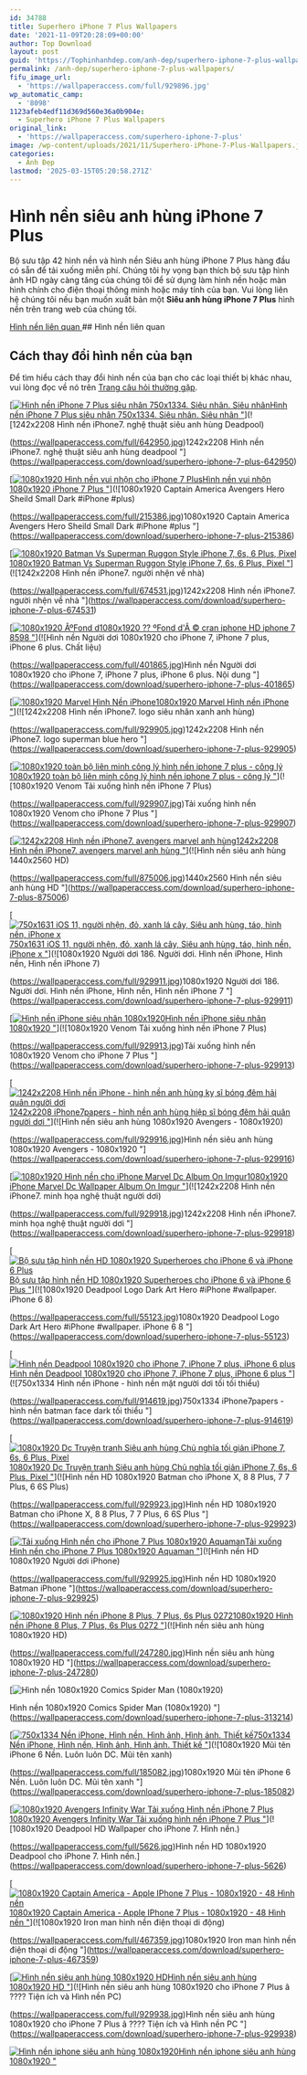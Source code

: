 ```yaml
---
id: 34788
title: Superhero iPhone 7 Plus Wallpapers
date: '2021-11-09T20:28:09+00:00'
author: Top Download
layout: post
guid: 'https://Tophinhanhdep.com/anh-dep/superhero-iphone-7-plus-wallpapers/'
permalink: /anh-dep/superhero-iphone-7-plus-wallpapers/
fifu_image_url:
  - 'https://wallpaperaccess.com/full/929896.jpg'
wp_automatic_camp:
  - '8098'
1123afeb4edf11d369d560e36a0b904e:
  - Superhero iPhone 7 Plus Wallpapers
original_link:
  - 'https://wallpaperaccess.com/superhero-iphone-7-plus'
image: /wp-content/uploads/2021/11/Superhero-iPhone-7-Plus-Wallpapers.jpg
categories:
  - Ảnh Đẹp
lastmod: '2025-03-15T05:20:58.271Z'
---
```

# Hình nền siêu anh hùng iPhone 7 Plus

Bộ sưu tập 42 hình nền và hình nền Siêu anh hùng iPhone 7 Plus hàng đầu có sẵn để tải xuống miễn phí. Chúng tôi hy vọng bạn thích bộ sưu tập hình ảnh HD ngày càng tăng của chúng tôi để sử dụng làm hình nền hoặc màn hình chính cho điện thoại thông minh hoặc máy tính của bạn. Vui lòng liên hệ chúng tôi nếu bạn muốn xuất bản một **Siêu anh hùng iPhone 7 Plus** hình nền trên trang web của chúng tôi.

[Hình nền liên quan ](#related) ## Hình nền liên quan

## Cách thay đổi hình nền của bạn

Để tìm hiểu cách thay đổi hình nền của bạn cho các loại thiết bị khác nhau, vui lòng đọc về nó trên [Trang câu hỏi thường gặp](https://tophinhanhdep.com/faq/).

  
[[![Hình nền iPhone 7 Plus siêu nhân 750x1334.  Siêu nhân.  Siêu nhân](https://wallpaperaccess.com/full/929896.jpg)Hình nền iPhone 7 Plus siêu nhân 750x1334. Siêu nhân. Siêu nhân "](https://wallpaperaccess.com/download/superhero-iphone-7-plus-929896)](![1242x2208 Hình nền iPhone7.  nghệ thuật siêu anh hùng Deadpool)

(https://wallpaperaccess.com/full/642950.jpg)1242x2208 Hình nền iPhone7. nghệ thuật siêu anh hùng deadpool "](https://wallpaperaccess.com/download/superhero-iphone-7-plus-642950)

[[![1080x1920 Hình nền vui nhộn cho iPhone 7 Plus](https://wallpaperaccess.com/full/929898.jpg)Hình nền vui nhộn 1080x1920 iPhone 7 Plus "](https://wallpaperaccess.com/download/superhero-iphone-7-plus-929898)](![1080x1920 Captain America Avengers Hero Sheild Small Dark #iPhone #plus)

(https://wallpaperaccess.com/full/215386.jpg)1080x1920 Captain America Avengers Hero Sheild Small Dark #iPhone #plus "](https://wallpaperaccess.com/download/superhero-iphone-7-plus-215386)

[[![1080x1920 Batman Vs Superman Ruggon Style iPhone 7, 6s, 6 Plus, Pixel](https://wallpaperaccess.com/full/929900.jpg)1080x1920 Batman Vs Superman Ruggon Style iPhone 7, 6s, 6 Plus, Pixel "](https://wallpaperaccess.com/download/superhero-iphone-7-plus-929900)](![1242x2208 Hình nền iPhone7.  người nhện về nhà)

(https://wallpaperaccess.com/full/674531.jpg)1242x2208 Hình nền iPhone7. người nhện về nhà "](https://wallpaperaccess.com/download/superhero-iphone-7-plus-674531)

[[![1080x1920 ÂºFond d](https://wallpaperaccess.com/full/929902.jpg)1080x1920 ?? ºFond d'Ã © cran iphone HD iphone 7 8598 "](https://wallpaperaccess.com/download/superhero-iphone-7-plus-929902)](![Hình nền Người dơi 1080x1920 cho iPhone 7, iPhone 7 plus, iPhone 6 plus.  Chất liệu)

(https://wallpaperaccess.com/full/401865.jpg)Hình nền Người dơi 1080x1920 cho iPhone 7, iPhone 7 plus, iPhone 6 plus. Nội dung "](https://wallpaperaccess.com/download/superhero-iphone-7-plus-401865)

[[![1080x1920 Marvel Hình Nền iPhone](https://wallpaperaccess.com/full/929904.jpg)1080x1920 Marvel Hình nền iPhone "](https://wallpaperaccess.com/download/superhero-iphone-7-plus-929904)](![1242x2208 Hình nền iPhone7.  logo siêu nhân xanh anh hùng)

(https://wallpaperaccess.com/full/929905.jpg)1242x2208 Hình nền iPhone7. logo superman blue hero "](https://wallpaperaccess.com/download/superhero-iphone-7-plus-929905)

[[![1080x1920 toàn bộ liên minh công lý hình nền iphone 7 plus - công lý](https://wallpaperaccess.com/full/929906.jpg)1080x1920 toàn bộ liên minh công lý hình nền iphone 7 plus - công lý "](https://wallpaperaccess.com/download/superhero-iphone-7-plus-929906)](![1080x1920 Venom Tải xuống hình nền iPhone 7 Plus)

(https://wallpaperaccess.com/full/929907.jpg)Tải xuống hình nền 1080x1920 Venom cho iPhone 7 Plus "](https://wallpaperaccess.com/download/superhero-iphone-7-plus-929907)

[[![1242x2208 Hình nền iPhone7.  avengers marvel anh hùng](https://wallpaperaccess.com/full/929908.jpg)1242x2208 Hình nền iPhone7. avengers marvel anh hùng "](https://wallpaperaccess.com/download/superhero-iphone-7-plus-929908)](![Hình nền siêu anh hùng 1440x2560 HD)

(https://wallpaperaccess.com/full/875006.jpg)1440x2560 Hình nền siêu anh hùng HD "](https://wallpaperaccess.com/download/superhero-iphone-7-plus-875006)

[[![750x1631 iOS 11, người nhện, đỏ, xanh lá cây, Siêu anh hùng, táo, hình nền, iPhone x](https://wallpaperaccess.com/full/318840.jpg)750x1631 iOS 11, người nhện, đỏ, xanh lá cây, Siêu anh hùng, táo, hình nền, iPhone x "](https://wallpaperaccess.com/download/superhero-iphone-7-plus-318840)](![1080x1920 Người dơi 186. Người dơi.  Hình nền iPhone, Hình nền, Hình nền iPhone 7)

(https://wallpaperaccess.com/full/929911.jpg)1080x1920 Người dơi 186. Người dơi. Hình nền iPhone, Hình nền, Hình nền iPhone 7 "](https://wallpaperaccess.com/download/superhero-iphone-7-plus-929911)

[[![Hình nền iPhone siêu nhân 1080x1920](https://wallpaperaccess.com/full/929912.jpg)Hình nền iPhone siêu nhân 1080x1920 "](https://wallpaperaccess.com/download/superhero-iphone-7-plus-929912)](![1080x1920 Venom Tải xuống hình nền iPhone 7 Plus)

(https://wallpaperaccess.com/full/929913.jpg)Tải xuống hình nền 1080x1920 Venom cho iPhone 7 Plus "](https://wallpaperaccess.com/download/superhero-iphone-7-plus-929913)

[[![1242x2208 Hình nền iPhone - hình nền anh hùng kỵ sĩ bóng đêm hải quân người dơi](https://wallpaperaccess.com/full/388056.jpg)1242x2208 iPhone7papers - hình nền anh hùng hiệp sĩ bóng đêm hải quân người dơi "](https://wallpaperaccess.com/download/superhero-iphone-7-plus-388056)](![Hình nền siêu anh hùng 1080x1920 Avengers - 1080x1920)

(https://wallpaperaccess.com/full/929916.jpg)Hình nền siêu anh hùng 1080x1920 Avengers - 1080x1920 "](https://wallpaperaccess.com/download/superhero-iphone-7-plus-929916)

[[![1080x1920 Hình nền cho iPhone Marvel Dc Album On Imgur](https://wallpaperaccess.com/full/929917.jpg)1080x1920 iPhone Marvel Dc Wallpaper Album On Imgur "](https://wallpaperaccess.com/download/superhero-iphone-7-plus-929917)](![1242x2208 Hình nền iPhone7.  minh họa nghệ thuật người dơi)

(https://wallpaperaccess.com/full/929918.jpg)1242x2208 Hình nền iPhone7. minh họa nghệ thuật người dơi "](https://wallpaperaccess.com/download/superhero-iphone-7-plus-929918)

[[![Bộ sưu tập hình nền HD 1080x1920 Superheroes cho iPhone 6 và iPhone 6 Plus](https://wallpaperaccess.com/full/117235.jpg)Bộ sưu tập hình nền HD 1080x1920 Superheroes cho iPhone 6 và iPhone 6 Plus "](https://wallpaperaccess.com/download/superhero-iphone-7-plus-117235)](![1080x1920 Deadpool Logo Dark Art Hero #iPhone #wallpaper.  iPhone 6 8)

(https://wallpaperaccess.com/full/55123.jpg)1080x1920 Deadpool Logo Dark Art Hero #iPhone #wallpaper. iPhone 6 8 "](https://wallpaperaccess.com/download/superhero-iphone-7-plus-55123)

[[![Hình nền Deadpool 1080x1920 cho iPhone 7, iPhone 7 plus, iPhone 6 plus](https://wallpaperaccess.com/full/117718.jpg)Hình nền Deadpool 1080x1920 cho iPhone 7, iPhone 7 plus, iPhone 6 plus "](https://wallpaperaccess.com/download/superhero-iphone-7-plus-117718)](![750x1334 Hình nền iPhone - hình nền mặt người dơi tối tối thiểu)

(https://wallpaperaccess.com/full/914619.jpg)750x1334 iPhone7papers - hình nền batman face dark tối thiểu "](https://wallpaperaccess.com/download/superhero-iphone-7-plus-914619)

[[![1080x1920 Dc Truyện tranh Siêu anh hùng Chủ nghĩa tối giản iPhone 7, 6s, 6 Plus, Pixel](https://wallpaperaccess.com/full/929922.jpg)1080x1920 Dc Truyện tranh Siêu anh hùng Chủ nghĩa tối giản iPhone 7, 6s, 6 Plus, Pixel "](https://wallpaperaccess.com/download/superhero-iphone-7-plus-929922)](![Hình nền HD 1080x1920 Batman cho iPhone X, 8 8 Plus, 7 7 Plus, 6 6S Plus)

(https://wallpaperaccess.com/full/929923.jpg)Hình nền HD 1080x1920 Batman cho iPhone X, 8 8 Plus, 7 7 Plus, 6 6S Plus "](https://wallpaperaccess.com/download/superhero-iphone-7-plus-929923)

[[![Tải xuống Hình nền cho iPhone 7 Plus 1080x1920 Aquaman](https://wallpaperaccess.com/full/929924.jpg)Tải xuống Hình nền cho iPhone 7 Plus 1080x1920 Aquaman "](https://wallpaperaccess.com/download/superhero-iphone-7-plus-929924)](![Hình nền HD 1080x1920 Người dơi iPhone)

(https://wallpaperaccess.com/full/929925.jpg)Hình nền HD 1080x1920 Batman iPhone "](https://wallpaperaccess.com/download/superhero-iphone-7-plus-929925)

[[![1080x1920 Hình nền iPhone 8 Plus, 7 Plus, 6s Plus 0272](https://wallpaperaccess.com/full/929926.jpg)1080x1920 Hình nền iPhone 8 Plus, 7 Plus, 6s Plus 0272 "](https://wallpaperaccess.com/download/superhero-iphone-7-plus-929926)](![Hình nền siêu anh hùng 1080x1920 HD)

(https://wallpaperaccess.com/full/247280.jpg)Hình nền siêu anh hùng 1080x1920 HD "](https://wallpaperaccess.com/download/superhero-iphone-7-plus-247280)

[![Hình nền 1080x1920 Comics Spider Man (1080x1920)](https://wallpaperaccess.com/full/313214.jpg)

Hình nền 1080x1920 Comics Spider Man (1080x1920) "](https://wallpaperaccess.com/download/superhero-iphone-7-plus-313214)

[[![750x1334 Nền iPhone, Hình nền, Hình ảnh, Hình ảnh.  Thiết kế](https://wallpaperaccess.com/full/316611.jpg)750x1334 Nền iPhone, Hình nền, Hình ảnh, Hình ảnh. Thiết kế "](https://wallpaperaccess.com/download/superhero-iphone-7-plus-316611)](![1080x1920 Mũi tên iPhone 6 Nền.  Luôn luôn DC.  Mũi tên xanh)

(https://wallpaperaccess.com/full/185082.jpg)1080x1920 Mũi tên iPhone 6 Nền. Luôn luôn DC. Mũi tên xanh "](https://wallpaperaccess.com/download/superhero-iphone-7-plus-185082)

[[![1080x1920 Avengers Infinity War Tải xuống Hình nền iPhone 7 Plus](https://wallpaperaccess.com/full/929932.jpg)1080x1920 Avengers Infinity War Tải xuống hình nền iPhone 7 Plus "](https://wallpaperaccess.com/download/superhero-iphone-7-plus-929932)](![1080x1920 Deadpool HD Wallpaper cho iPhone 7. Hình nền.)

(https://wallpaperaccess.com/full/5626.jpg)Hình nền HD 1080x1920 Deadpool cho iPhone 7. Hình nền.](https://wallpaperaccess.com/download/superhero-iphone-7-plus-5626)

[[![1080x1920 Captain America - Apple IPhone 7 Plus - 1080x1920 - 48 Hình nền](https://wallpaperaccess.com/full/929934.jpg)1080x1920 Captain America - Apple IPhone 7 Plus - 1080x1920 - 48 Hình nền "](https://wallpaperaccess.com/download/superhero-iphone-7-plus-929934)](![1080x1920 Iron man hình nền điện thoại di động)

(https://wallpaperaccess.com/full/467359.jpg)1080x1920 Iron man hình nền điện thoại di động "](https://wallpaperaccess.com/download/superhero-iphone-7-plus-467359)

[[![Hình nền siêu anh hùng 1080x1920 HD](https://wallpaperaccess.com/full/117316.jpg)Hình nền siêu anh hùng 1080x1920 HD "](https://wallpaperaccess.com/download/superhero-iphone-7-plus-117316)](![Hình nền siêu anh hùng 1080x1920 cho iPhone 7 Plus â ????  Tiện ích và Hình nền PC)

(https://wallpaperaccess.com/full/929938.jpg)Hình nền siêu anh hùng 1080x1920 cho iPhone 7 Plus â ???? Tiện ích và Hình nền PC "](https://wallpaperaccess.com/download/superhero-iphone-7-plus-929938)

[![Hình nền iphone siêu anh hùng 1080x1920](https://wallpaperaccess.com/full/929939.jpg)Hình nền iphone siêu anh hùng 1080x1920 "](https://wallpaperaccess.com/download/superhero-iphone-7-plus-929939)
